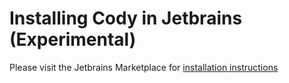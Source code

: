 # Installing Cody in Jetbrains (Experimental)

Please visit the Jetbrains Marketplace for [installation instructions](https://plugins.jetbrains.com/plugin/9682-sourcegraph)

